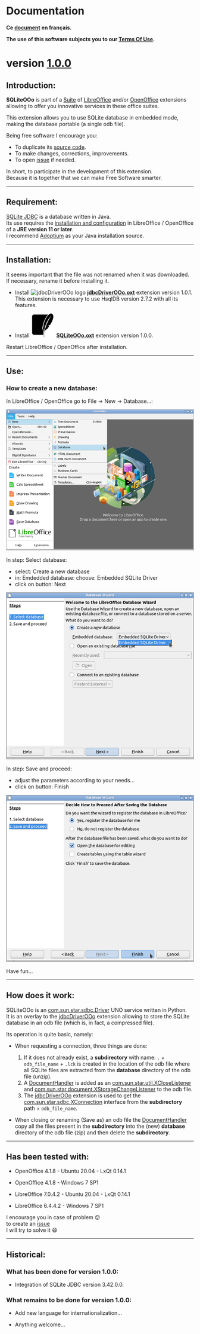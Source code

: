# Documentation

**Ce [document][2] en français.**

**The use of this software subjects you to our [Terms Of Use][3].**

# version [1.0.0][4]

## Introduction:

**SQLiteOOo** is part of a [Suite][5] of [LibreOffice][6] and/or [OpenOffice][7] extensions allowing to offer you innovative services in these office suites.  

This extension allows you to use SQLite database in embedded mode, making the database portable (a single odb file).

Being free software I encourage you:
- To duplicate its [source code][8].
- To make changes, corrections, improvements.
- To open [issue][9] if needed.

In short, to participate in the development of this extension.  
Because it is together that we can make Free Software smarter.

___
## Requirement:

[SQLite JDBC][10] is a database written in Java.  
Its use requires the [installation and configuration][11] in LibreOffice / OpenOffice of a **JRE version 11 or later**.  
I recommend [Adoptium][12] as your Java installation source.

___
## Installation:

It seems important that the file was not renamed when it was downloaded.
If necessary, rename it before installing it.

- Install ![jdbcDriverOOo logo][13] **[jdbcDriverOOo.oxt][14]** extension version 1.0.1.  
This extension is necessary to use HsqlDB version 2.7.2 with all its features.

- Install ![SQLiteOOo logo][1] **[SQLiteOOo.oxt][15]** extension version 1.0.0.

Restart LibreOffice / OpenOffice after installation.

___
## Use:

### How to create a new database:

In LibreOffice / OpenOffice go to File -> New -> Database...:

![SQLiteOOo screenshot 1][16]

In step: Select database:
- select: Create a new database
- in: Emdedded database: choose: Embedded SQLite Driver
- click on button: Next

![SQLiteOOo screenshot 2][17]

In step: Save and proceed:
- adjust the parameters according to your needs...
- click on button: Finish

![SQLiteOOo screenshot 3][18]

Have fun...

___
## How does it work:

SQLiteOOo is an [com.sun.star.sdbc.Driver][19] UNO service written in Python.  
It is an overlay to the [jdbcDriverOOo][20] extension allowing to store the SQLite database in an odb file (which is, in fact, a compressed file).

Its operation is quite basic, namely:

- When requesting a connection, three things are done:
    1. If it does not already exist, a **subdirectory** with name: `.` + `odb_file_name` + `.lck` is created in the location of the odb file where all SQLite files are extracted from the **database** directory of the odb file (unzip).
    2. A [DocumentHandler][21] is added as an [com.sun.star.util.XCloseListener][22] and [com.sun.star.document.XStorageChangeListener][23] to the odb file.
    3. The [jdbcDriverOOo][20] extension is used to get the [com.sun.star.sdbc.XConnection][24] interface from the **subdirectory** path + `odb_file_name`.

- When closing or renaming (Save as) an odb file the [DocumentHandler][21] copy all the files present in the **subdirectory** into the (new) **database** directory of the odb file (zip) and then delete the **subdirectory**.

___
## Has been tested with:

* OpenOffice 4.1.8 - Ubuntu 20.04 - LxQt 0.14.1

* OpenOffice 4.1.8 - Windows 7 SP1

* LibreOffice 7.0.4.2 - Ubuntu 20.04 - LxQt 0.14.1

* LibreOffice 6.4.4.2 - Windows 7 SP1

I encourage you in case of problem :confused:  
to create an [issue][9]  
I will try to solve it :smile:

___
## Historical:

### What has been done for version 1.0.0:

- Integration of SQLite JDBC version 3.42.0.0.

### What remains to be done for version 1.0.0:

- Add new language for internationalization...

- Anything welcome...

[1]: <img/SQLiteOOo.svg>
[2]: <https://prrvchr.github.io/SQLiteOOo/README_fr>
[3]: <https://prrvchr.github.io/SQLiteOOo/source/SQLiteOOo/registration/TermsOfUse_en>
[4]: <https://prrvchr.github.io/SQLiteOOo#historical>
[5]: <https://prrvchr.github.io/>
[6]: <https://www.libreoffice.org/download/download/>
[7]: <https://www.openoffice.org/download/index.html>
[8]: <https://github.com/prrvchr/SQLiteOOo/>
[9]: <https://github.com/prrvchr/SQLiteOOo/issues/new>
[10]: <https://github.com/xerial/sqlite-jdbc>
[11]: <https://wiki.documentfoundation.org/Documentation/HowTo/Install_the_correct_JRE_-_LibreOffice_on_Windows_10>
[12]: <https://adoptium.net/releases.html?variant=openjdk11>
[13]: <https://prrvchr.github.io/jdbcDriverOOo/img/jdbcDriverOOo.svg>
[14]: <https://github.com/prrvchr/jdbcDriverOOo/raw/master/jdbcDriverOOo.oxt>
[15]: <https://github.com/prrvchr/SQLiteOOo/raw/main/SQLiteOOo.oxt>
[16]: <img/SQLiteOOo-1.png>
[17]: <img/SQLiteOOo-2.png>
[18]: <img/SQLiteOOo-3.png>
[19]: <https://www.openoffice.org/api/docs/common/ref/com/sun/star/sdbc/Driver.html>
[20]: <https://prrvchr.github.io/jdbcDriverOOo>
[21]: <https://github.com/prrvchr/SQLiteOOo/blob/main/uno/lib/uno/embedded/documenthandler.py>
[22]: <https://www.openoffice.org/api/docs/common/ref/com/sun/star/util/XCloseListener.html>
[23]: <http://www.openoffice.org/api/docs/common/ref/com/sun/star/document/XStorageChangeListener.html>
[24]: <https://www.openoffice.org/api/docs/common/ref/com/sun/star/sdbc/XConnection.html>
